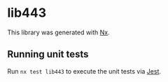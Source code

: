 # lib443

This library was generated with [Nx](https://nx.dev).


## Running unit tests

Run `nx test lib443` to execute the unit tests via [Jest](https://jestjs.io).


